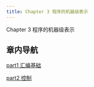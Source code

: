 ```yaml
---
title: Chapter 3 程序的机器级表示
---
```


Chapter 3 程序的机器级表示

## 章内导航

[part1 汇编基础](/note/ch3/assembly-basic.html)

[part2 控制](/note/ch3/control.html)